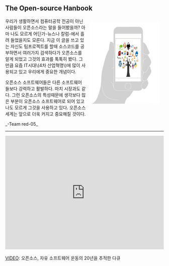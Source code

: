 

## The Open-source Hanbook



<img src='opensource-phone.png' style='float:right; margin: 1em; clear: both; width:220px; height:260px'>


우리가 생활하면서 컴퓨터공학 전공이 아닌 사람들이 오픈소스라는 말을 들어봤을까? 아마 나도 모르게 어딘가-뉴스나 칼럼-에서 흘려 들었을지도 모른다. 지금 이 글을 쓰고 있는 자신도 팀프로젝트를 할때 소스코드를 공부하면서 여러가지 검색하다가 오픈소스를 알게 되었고 그것의 효과를 톡톡히 봤다. 그만큼 요즘 IT시대\\(4차 산업혁명\\)에 많이 사용되고 있고 우리에게 중요한 개념이다. 



오픈소스 소프트웨어들은 다른 소프트웨어들보다 강력하고 활발하다. 마치 시장과도 같다. 그런 오픈소스의 특성때문에 생각보다 많은 부분이 오픈소스 소프트웨어로 되어 있고 나도 모르게 그것을 사용하고 있다. 오픈소스 세계는 앞으로 더욱 커지고 중요해질 것이다.





\_-Team red-05\_



---



<iframe width="100%" height="360" src="https://www.youtube.com/embed/4ZHloJVhcRY" frameborder="0" allowfullscreen></iframe>

[VIDEO](https://www.youtube.com/watch?v=4ZHloJVhcRY): 오픈소스, 자유 소프트웨어 운동의 20년을 추적한 다큐



